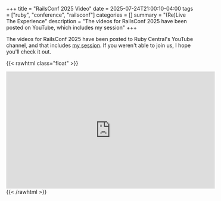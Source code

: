 +++
title = "RailsConf 2025 Video"
date = 2025-07-24T21:00:10-04:00
tags = ["ruby", "conference", "railsconf"]
categories = []
summary = "(Re)Live The Experience"
description = "The videos for RailsConf 2025 have been posted on YouTube, which includes my session"
+++

The videos for RailsConf 2025 have been posted to Ruby Central's YouTube
channel, and that includes [my session](https://youtu.be/2WkBHoGAlpY?si=c_SCAvyEckyTH4RS).
If you weren't able to join us, I hope you'll check it out.

{{< rawhtml class="float" >}}
<iframe width="560" height="315" src="https://www.youtube.com/embed/2WkBHoGAlpY?si=3jp7FNtUbGyEey2Z" title="YouTube video player" frameborder="0" allow="accelerometer; autoplay; clipboard-write; encrypted-media; gyroscope; picture-in-picture; web-share" referrerpolicy="strict-origin-when-cross-origin" allowfullscreen></iframe>
{{< /rawhtml >}}
